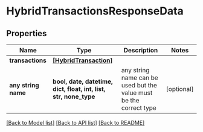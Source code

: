 # HybridTransactionsResponseData


## Properties
Name | Type | Description | Notes
------------ | ------------- | ------------- | -------------
**transactions** | [**[HybridTransaction]**](HybridTransaction.md) |  | 
**any string name** | **bool, date, datetime, dict, float, int, list, str, none_type** | any string name can be used but the value must be the correct type | [optional]

[[Back to Model list]](../README.md#documentation-for-models) [[Back to API list]](../README.md#documentation-for-api-endpoints) [[Back to README]](../README.md)



